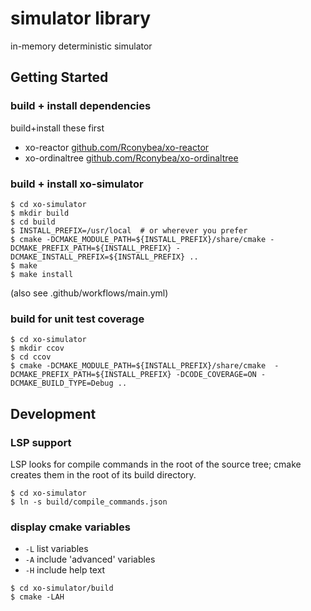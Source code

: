 # simulator library

in-memory deterministic simulator

## Getting Started

### build + install dependencies

build+install these first

- xo-reactor [github.com/Rconybea/xo-reactor](https://github.com/Rconybea/xo-reactor)
- xo-ordinaltree [github.com/Rconybea/xo-ordinaltree](https://github.com/Rconybea/xo-ordinaltree)

### build + install xo-simulator
```
$ cd xo-simulator
$ mkdir build
$ cd build
$ INSTALL_PREFIX=/usr/local  # or wherever you prefer
$ cmake -DCMAKE_MODULE_PATH=${INSTALL_PREFIX}/share/cmake -DCMAKE_PREFIX_PATH=${INSTALL_PREFIX} -DCMAKE_INSTALL_PREFIX=${INSTALL_PREFIX} ..
$ make
$ make install
```
(also see .github/workflows/main.yml)

### build for unit test coverage
```
$ cd xo-simulator
$ mkdir ccov
$ cd ccov
$ cmake -DCMAKE_MODULE_PATH=${INSTALL_PREFIX}/share/cmake  -DCMAKE_PREFIX_PATH=${INSTALL_PREFIX} -DCODE_COVERAGE=ON -DCMAKE_BUILD_TYPE=Debug ..
```

## Development

### LSP support

LSP looks for compile commands in the root of the source tree;
cmake creates them in the root of its build directory.

```
$ cd xo-simulator
$ ln -s build/compile_commands.json
```

### display cmake variables

- `-L` list variables
- `-A` include 'advanced' variables
- `-H` include help text

```
$ cd xo-simulator/build
$ cmake -LAH
```
